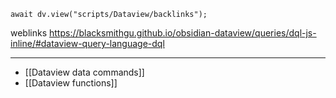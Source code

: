 ```dataviewjs
await dv.view("scripts/Dataview/backlinks");
```
weblinks https://blacksmithgu.github.io/obsidian-dataview/queries/dql-js-inline/#dataview-query-language-dql
___
- [[Dataview data commands]]
- [[Dataview functions]]

